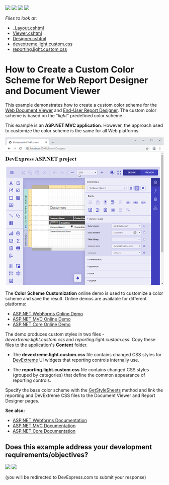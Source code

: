 <!-- default badges list -->
![](https://img.shields.io/endpoint?url=https://codecentral.devexpress.com/api/v1/VersionRange/180366629/22.2.3%2B)
[![](https://img.shields.io/badge/Open_in_DevExpress_Support_Center-FF7200?style=flat-square&logo=DevExpress&logoColor=white)](https://supportcenter.devexpress.com/ticket/details/T830434)
[![](https://img.shields.io/badge/📖_How_to_use_DevExpress_Examples-e9f6fc?style=flat-square)](https://docs.devexpress.com/GeneralInformation/403183)
[![](https://img.shields.io/badge/💬_Leave_Feedback-feecdd?style=flat-square)](#does-this-example-address-your-development-requirementsobjectives)
<!-- default badges end -->
<!-- default file list -->
*Files to look at*:
* [_Layout.cshtml](./CS/WebReportingCustomColorScheme/Views/Shared/_Layout.cshtml)
* [Viewer.cshtml](./CS/WebReportingCustomColorScheme/Views/Home/Viewer.cshtml)
* [Designer.cshtml](./CS/WebReportingCustomColorScheme/Views/Home/Designer.cshtml)
* [devextreme.light.custom.css](/CS/WebReportingCustomColorScheme/Content/devextreme.light.custom.css)
* [reporting.light.custom.css](/CS/WebReportingCustomColorScheme/Content/reporting.light.custom.css)
<!-- default file list end -->

# How to Create a Custom Color Scheme for Web Report Designer and Document Viewer

This example demonstrates how to create a custom color scheme for the [Web Document Viewer](https://docs.devexpress.com/XtraReports/17738) and [End-User Report Designer](https://docs.devexpress.com/XtraReports/17103). The custom color scheme is based on the "_light_" predefined color scheme.

This example is an **ASP.NET MVC application**. However, the approach used to customize the color scheme is the same for all Web platforms.

![](/images/screenshot.png)

The **Color Scheme Customization** online demo is used to customize a color scheme and save the result. Online demos are available for different platforms:

* [ASP.NET WebForms Online Demo](https://demos.devexpress.com/xtrareportsdemos/WebSpecificFeatures/ColorSchemeCustomization.aspx)
* [ASP.NET MVC Online Demo](https://demos.devexpress.com/MVCxReportDemos/WebSpecificFeatures/ColorSchemeCustomization)
* [ASP.NET Core Online Demo](https://demos.devexpress.com/ASPNetCore/Demo/Reporting/ColorSchemeCustomization)

The demo produces custom styles in two files - _devextreme.light.custom.css_ and _reporting.light.custom.css_. Copy these files to the application's **Content** folder.

* The **devextreme.light.custom.css** file contains changed CSS styles for <a href="https://js.devexpress.com/">DevExtreme</a> UI widgets that reporting controls internally use.

* The **reporting.light.custom.css** file contains changed CSS styles (grouped by categories) that define the common appearance of reporting controls.

Specify the base color scheme with the [GetStyleSheets](https://docs.devexpress.com/AspNet/DevExpress.Web.Mvc.UI.ExtensionsFactory.GetStyleSheets.overloads) method and link the reporting and DevExtreme CSS files to the Document Viewer and Report Designer pages.

**See also:**

* [ASP.NET Webforms Documentation](https://docs.devexpress.com/XtraReports/116672)
* [ASP.NET MVC Documentation](https://docs.devexpress.com/XtraReports/400235)
* [ASP.NET Core Documentation](https://docs.devexpress.com/XtraReports/400413)

<!-- feedback -->
## Does this example address your development requirements/objectives?

[<img src="https://www.devexpress.com/support/examples/i/yes-button.svg"/>](https://www.devexpress.com/support/examples/survey.xml?utm_source=github&utm_campaign=reporting-mvc-create-custom-color-scheme&~~~was_helpful=yes) [<img src="https://www.devexpress.com/support/examples/i/no-button.svg"/>](https://www.devexpress.com/support/examples/survey.xml?utm_source=github&utm_campaign=reporting-mvc-create-custom-color-scheme&~~~was_helpful=no)

(you will be redirected to DevExpress.com to submit your response)
<!-- feedback end -->
